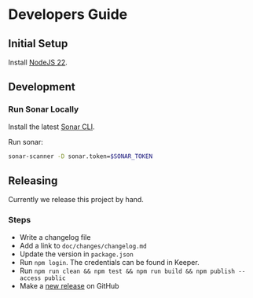 # Developers Guide

## Initial Setup

Install [NodeJS 22](https://nodejs.org/en/download).

## Development

### Run Sonar Locally

Install the latest [Sonar CLI](https://docs.sonarsource.com/sonarqube-server/latest/analyzing-source-code/scanners/sonarscanner/).

Run sonar:

```sh
sonar-scanner -D sonar.token=$SONAR_TOKEN
```

## Releasing

Currently we release this project by hand.

### Steps

* Write a changelog file
* Add a link to `doc/changes/changelog.md`
* Update the version in `package.json`
* Run `npm login`. The credentials can be found in Keeper.
* Run `npm run clean && npm test && npm run build && npm publish --access public`
* Make a [new release](https://github.com/exasol/extension-parameter-validator/releases/new) on GitHub
